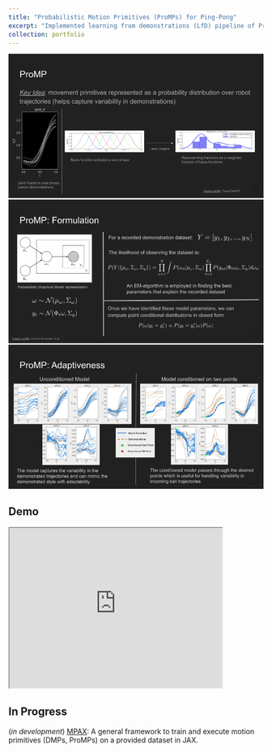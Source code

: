 ```yaml
---
title: "Probabilistic Motion Primitives (ProMPs) for Ping-Pong"
excerpt: "Implemented learning from demonstrations (LfD) pipeline of ProMPs from Gómez-Gonzálezis et al. <br/><img style='width:50%' src='/images/portfolio/pingpong-robot.png'>"
collection: portfolio
---
```


<img src="/images/portfolio/promp_s1.png">
<img src="/images/portfolio/promp_s2.png">
<img src="/images/portfolio/promp_s3.png">

## Demo

<iframe width="420" height="315"
src="https://www.youtube.com/embed/9GUUwyijkyA?autoplay=1&mute=1">
</iframe>

## In Progress

(_in development_) [MPAX](https://github.com/arjun-krishna/mpax): A general framework to train and execute motion primitives (DMPs, ProMPs) on a provided dataset in JAX.
